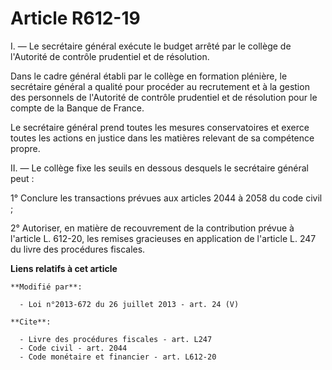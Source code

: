 # Article R612-19

I. ― Le secrétaire général exécute le budget arrêté par le collège de l'Autorité de contrôle prudentiel et de résolution. 

Dans le cadre général établi par le collège en formation plénière, le secrétaire général a qualité pour procéder au
recrutement et à la gestion des personnels de l'Autorité de contrôle prudentiel et de résolution pour le compte de la Banque
de France. 

Le secrétaire général prend toutes les mesures conservatoires et exerce toutes les actions en justice dans les matières
relevant de sa compétence propre. 

II. ― Le collège fixe les seuils en dessous desquels le secrétaire général peut : 

1° Conclure les transactions prévues aux articles 2044 à 2058 du code civil ; 

2° Autoriser, en matière de recouvrement de la contribution prévue à l'article L. 612-20, les remises gracieuses en
application de l'article L. 247 du livre des procédures fiscales.

**Liens relatifs à cet article**

	**Modifié par**:

	  - Loi n°2013-672 du 26 juillet 2013 - art. 24 (V)

	**Cite**:

	  - Livre des procédures fiscales - art. L247
	  - Code civil - art. 2044
	  - Code monétaire et financier - art. L612-20
